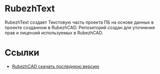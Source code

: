 # RubezhText
RubezhText создает Текстовую часть проекта ПБ на основе данных в проекте созданном в RubezhCAD.
Репозиторий создан для уточнения прав и лицензий используемых в RubezhCAD.

# Ссылки

- [RubezhCAD скачать последнюю версию](https://rubezhcad.ru/download/confirm/)
